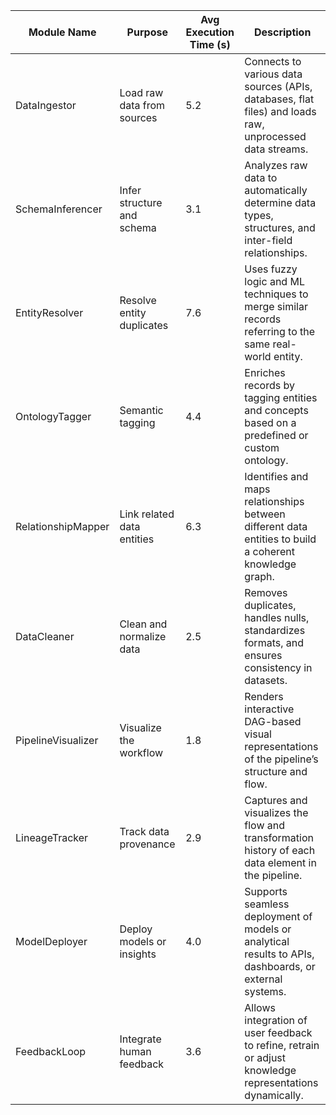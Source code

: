 | Module Name        | Purpose                    | Avg Execution Time (s) | Description                                                                                             |
| ------------------ | -------------------------- | ---------------------- | ------------------------------------------------------------------------------------------------------- |
| DataIngestor       | Load raw data from sources | 5.2                    | Connects to various data sources (APIs, databases, flat files) and loads raw, unprocessed data streams. |
| SchemaInferencer   | Infer structure and schema | 3.1                    | Analyzes raw data to automatically determine data types, structures, and inter-field relationships.     |
| EntityResolver     | Resolve entity duplicates  | 7.6                    | Uses fuzzy logic and ML techniques to merge similar records referring to the same real-world entity.    |
| OntologyTagger     | Semantic tagging           | 4.4                    | Enriches records by tagging entities and concepts based on a predefined or custom ontology.             |
| RelationshipMapper | Link related data entities | 6.3                    | Identifies and maps relationships between different data entities to build a coherent knowledge graph.  |
| DataCleaner        | Clean and normalize data   | 2.5                    | Removes duplicates, handles nulls, standardizes formats, and ensures consistency in datasets.           |
| PipelineVisualizer | Visualize the workflow     | 1.8                    | Renders interactive DAG-based visual representations of the pipeline’s structure and flow.              |
| LineageTracker     | Track data provenance      | 2.9                    | Captures and visualizes the flow and transformation history of each data element in the pipeline.       |
| ModelDeployer      | Deploy models or insights  | 4.0                    | Supports seamless deployment of models or analytical results to APIs, dashboards, or external systems.  |
| FeedbackLoop       | Integrate human feedback   | 3.6                    | Allows integration of user feedback to refine, retrain or adjust knowledge representations dynamically. |
